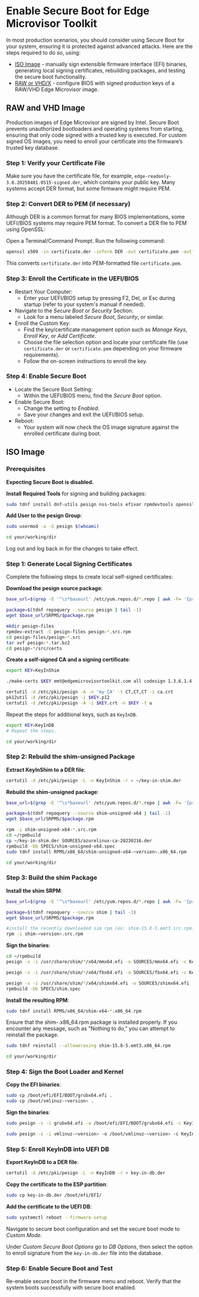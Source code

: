 # Enable Secure Boot for Edge Microvisor Toolkit

In most production scenarios, you should consider using Secure Boot for your system, ensuring
it is protected against advanced attacks. Here are the steps required to do so, using:

- [ISO Image](#iso-image) - manually sign extensible firmware interface (EFI) binaries,
  generating local signing certificates, rebuilding packages, and testing the secure boot
  functionality.
- [RAW or VHD/X](#raw-and-vhd-image) - configure BIOS with signed production keys of
a RAW/VHD Edge Microvisor image.

## RAW and VHD Image

Production images of Edge Microvisor are signed by Intel. Secure Boot prevents
unauthorized bootloaders and operating systems from starting, ensuring that only
code signed with a trusted key is executed. For custom signed OS images, you need
to enroll your certificate into the firmware’s trusted key database.

### Step 1: Verify your Certificate File

Make sure you have the certificate file, for example, `edge-readonly-3.0.20250401.0515-signed.der`,
which contains your public key. Many systems accept DER format, but some firmware might
require PEM.

### Step 2: Convert DER to PEM (if necessary)

Although DER is a common format for many BIOS implementations, some UEFI/BIOS
systems may require PEM format. To convert a DER file to PEM using OpenSSL:

Open a Terminal/Command Prompt. Run the following command:

```bash
openssl x509 -in certificate.der -inform DER -out certificate.pem -outform PEM
```

This converts `certificate.der` into PEM-formatted file `certificate.pem`.

### Step 3: Enroll the Certificate in the UEFI/BIOS

- Restart Your Computer:
  - Enter your UEFI/BIOS setup by pressing F2, Del, or Esc during startup (refer to your
    system's manual if needed).
- Navigate to the *Secure Boot* or *Security* Section:
  - Look for a menu labeled *Secure Boot*, *Security*, or similar.
- Enroll the Custom Key:
  - Find the key/certificate management option such as *Manage Keys*, *Enroll Key*, or
    *Add Certificate*.
  - Choose the file selection option and locate your certificate file (use `certificate.der`
    or `certificate.pem` depending on your firmware requirements).
  - Follow the on-screen instructions to enroll the key.

### Step 4: Enable Secure Boot

- Locate the Secure Boot Setting:
  - Within the UEFI/BIOS menu, find the *Secure Boot* option.
- Enable Secure Boot:
  - Change the setting to *Enabled*.
  - Save your changes and exit the UEFI/BIOS setup.
- Reboot:
  - Your system will now check the OS image signature against the enrolled certificate
    during boot.

## ISO Image

### Prerequisites

**Expecting Secure Boot is disabled.**

**Install Required Tools** for signing and building packages:

```bash
sudo tdnf install dnf-utils pesign nss-tools efivar rpmdevtools openssl kernel-devel keyutils dos2unix vim-extra
```

**Add User to the pesign Group**:

```bash
sudo usermod -a -G pesign $(whoami)
```
```bash
cd your/working/dir
```
Log out and log back in for the changes to take effect.

### Step 1: Generate Local Signing Certificates

Complete the following steps to create local self-signed certificates:

**Download the pesign source package**:

```bash
base_url=$(grep -E '^\s*baseurl' /etc/yum.repos.d/*.repo | awk -F= '{print $2}' | sed 's/^[ \t]*//')

package=$(tdnf repoquery --source pesign | tail -1)
wget $base_url/SRPMS/$package.rpm

mkdir pesign-files
rpmdev-extract -C pesign-files pesign-*.src.rpm
cd pesign-files/pesign-*.src
tar xvf pesign-*.tar.bz2
cd pesign-*/src/certs
```

**Create a self-signed CA and a signing certificate**:

```bash
export KEY=KeyInShim

./make-certs $KEY emt@edgemicrovisortoolkit.com all codesign 1.3.6.1.4.1.311.10.3.1

certutil -d /etc/pki/pesign -A -n 'my CA' -t CT,CT,CT -i ca.crt
pk12util -d /etc/pki/pesign -i $KEY.p12
certutil -d /etc/pki/pesign -A -i $KEY.crt -n $KEY -t u
```

Repeat the steps for additional keys, such as `KeyInDB`.

```bash
export KEY=KeyInDB
# Repeat the steps.
```
```bash
cd your/working/dir
```
### Step 2: Rebuild the shim-unsigned Package

**Extract KeyInShim to a DER file**:

```bash
certutil -d /etc/pki/pesign -L -n KeyInShim -r > ~/key-in-shim.der
```

**Rebuild the shim-unsigned package**:

```bash
base_url=$(grep -E '^\s*baseurl' /etc/yum.repos.d/*.repo | awk -F= '{print $2}' | sed 's/^[ \t]*//')

package=$(tdnf repoquery --source shim-unsigned-x64 | tail -1)
wget $base_url/SRPMS/$package.rpm

rpm -i shim-unsigned-x64-*.src.rpm
cd ~/rpmbuild
cp ~/key-in-shim.der SOURCES/azurelinux-ca-20230216.der
rpmbuild -bb SPECS/shim-unsigned-x64.spec
sudo tdnf install RPMS/x86_64/shim-unsigned-x64-<version>.x86_64.rpm
```
```bash
cd your/working/dir
```

### Step 3: Build the shim Package

**Install the shim SRPM**:

```bash
base_url=$(grep -E '^\s*baseurl' /etc/yum.repos.d/*.repo | awk -F= '{print $2}' | sed 's/^[ \t]*//')

package=$(tdnf repoquery --source shim | tail -1)
wget $base_url/SRPMS/$package.rpm

#install the recently downloaded sim rpm (ex: shim-15.8-5.emt3.src.rpm)
rpm -i shim-<version>.src.rpm
```

**Sign the binaries**:

```bash
cd ~/rpmbuild
pesign -s -i /usr/share/shim/*/x64/mmx64.efi -o SOURCES/mmx64.efi -c KeyInShim --force

pesign -s -i /usr/share/shim/*/x64/fbx64.efi -o SOURCES/fbx64.efi -c KeyInShim --force

pesign -s -i /usr/share/shim/*/x64/shimx64.efi -o SOURCES/shimx64.efi -c KeyInDB --force
rpmbuild -bb SPECS/shim.spec
```

**Install the resulting RPM**:

```bash
sudo tdnf install RPMS/x86_64/shim-x64-*.x86_64.rpm
```
Ensure that the shim-<verion>.x86_64.rpm package is installed properly. If you  encounter any message, such as "Nothing to do," you can attempt to reinstall the package.

```bash
sudo tdnf reinstall --allowerasing shim-15.8-5.emt3.x86_64.rpm
```

```bash
cd your/working/dir
```

### Step 4: Sign the Boot Loader and Kernel

**Copy the EFI binaries**:

```bash
sudo cp /boot/efi/EFI/BOOT/grubx64.efi .
sudo cp /boot/vmlinuz-<version> .
```

**Sign the binaries**:

```bash
sudo pesign -s -i grubx64.efi -o /boot/efi/EFI/BOOT/grubx64.efi -c KeyInShim --force

sudo pesign -s -i vmlinuz-<version> -o /boot/vmlinuz-<version> -c KeyInShim --force
```

### Step 5: Enroll KeyInDB into UEFI DB

**Export KeyInDB to a DER file**:

```bash
certutil -d /etc/pki/pesign -L -n KeyInDB -r > key-in-db.der
```

**Copy the certificate to the ESP partition**:

```bash
sudo cp key-in-db.der /boot/efi/EFI/
```

**Add the certificate to the UEFI DB**:

```bash
sudo systemctl reboot --firmware-setup
```

Navigate to secure boot configuration and set the secure boot mode to *Custom Mode*.

Under *Custom Secure Boot Options* go to *DB Options*, then select the option to enroll
signature from the `key-in-db.der` file into the database.

### Step 6: Enable Secure Boot and Test

Re-enable secure boot in the firmware menu and reboot. Verify that the system boots
successfully with secure boot enabled.
